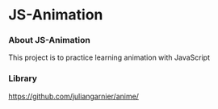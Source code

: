 # JS-Animation

### About JS-Animation

This project is to practice learning animation with JavaScript

### Library

https://github.com/juliangarnier/anime/
